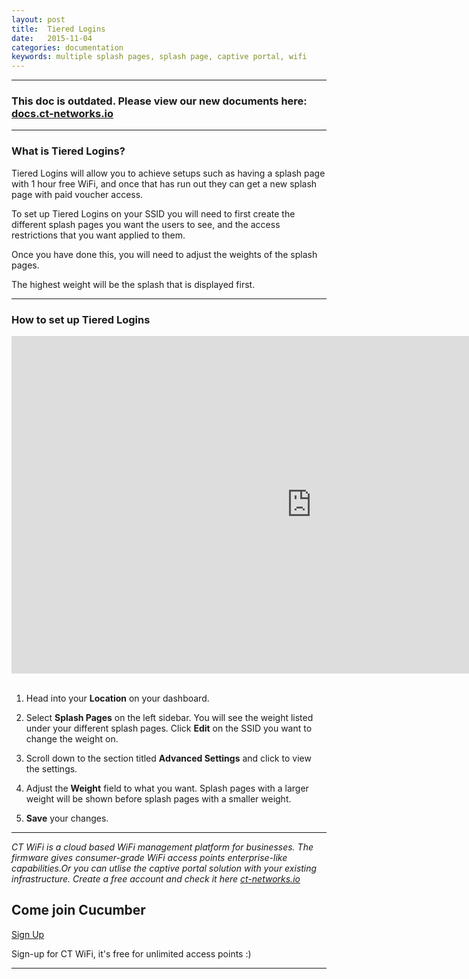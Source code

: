 ```yaml
---
layout: post
title:  Tiered Logins
date:   2015-11-04
categories: documentation
keywords: multiple splash pages, splash page, captive portal, wifi
---
```


<hr>
<h3>This doc is outdated. Please view our new documents here:<br>
<a href="http://docs.ct-networks.io/">docs.ct-networks.io</a></h3>
<hr>

<div class="mdl-typography--text-center">
<h3>What is Tiered Logins?</h3>
</div>

Tiered Logins will allow you to achieve setups such as having a splash page with 1 hour free WiFi, and once that has run out they can get a new splash page with paid voucher access.

To set up Tiered Logins on your SSID you will need to first create the different splash pages you want the users to see, and the access restrictions that you want applied to them.

Once you have done this, you will need to adjust the weights of the splash pages.

The highest weight will be the splash that is displayed first.

<hr>

<div class="mdl-typography--text-center">
<h3>How to set up Tiered Logins</h3>
<iframe width="960" height="540" src="https://www.youtube.com/embed/nPskK-OyySo?rel=0&amp;color=white&amp;showinfo=0&amp;autohide=1" frameborder="0" allowfullscreen></iframe>
</div>
<br>

1. Head into your **Location** on your dashboard.

2. Select **Splash Pages** on the left sidebar. You will see the weight listed under your different splash pages. Click **Edit** on the SSID you want to change the weight on.

2. Scroll down to the section titled **Advanced Settings** and click to view the settings.

3. Adjust the **Weight** field to what you want. Splash pages with a larger weight will be shown before splash pages with a smaller weight.

4. **Save** your changes.

<hr>

*CT WiFi is a cloud based WiFi management platform for businesses. The firmware gives consumer-grade WiFi access points enterprise-like capabilities.Or you can utlise the captive portal solution with your existing infrastructure. Create a free account and check it here <a href="https://ct-networks.io">ct-networks.io</a>*

<div class="mdl-typography--text-center">

<h2>Come join Cucumber</h2>

<a href="/sign-up" class="button success">Sign Up</a><br>

<p>Sign-up for CT WiFi, it's free for unlimited access points :)</p>

<hr>

</div>
